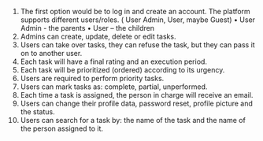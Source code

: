 1.	The first option would be to log in and create an account.
	   The platform supports different users/roles. ( User Admin, User, maybe Guest)
•	User Admin -  the parents
•	User – the children
2.	Admins can create,  update, delete or edit tasks.
3.	Users can take over tasks, they can refuse the task, but they can pass it on to another user.
4.	Each task will have a final rating and an execution period.
5.	Each task will be prioritized (ordered) according to its urgency.
6.	Users are required to perform priority tasks.
7.	Users can mark tasks as: complete, partial, unperformed.
8.	Each time a task is assigned, the person in charge will receive an email.
9.	Users can change their profile data, password reset, profile picture and the status.
10.	Users can search for a task by: the name of the task and the name of the person assigned to it.
